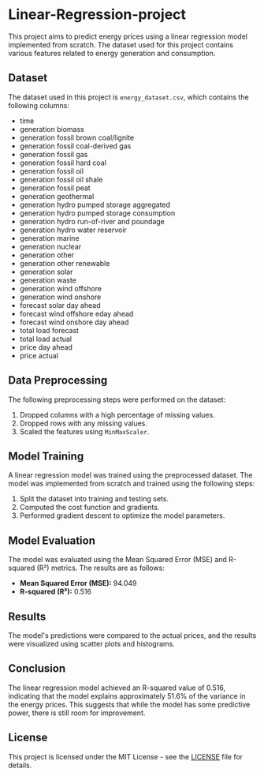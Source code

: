 # Linear-Regression-project

This project aims to predict energy prices using a linear regression model implemented from scratch. The dataset used for this project contains various features related to energy generation and consumption.

## Dataset

The dataset used in this project is `energy_dataset.csv`, which contains the following columns:

- time
- generation biomass
- generation fossil brown coal/lignite
- generation fossil coal-derived gas
- generation fossil gas
- generation fossil hard coal
- generation fossil oil
- generation fossil oil shale
- generation fossil peat
- generation geothermal
- generation hydro pumped storage aggregated
- generation hydro pumped storage consumption
- generation hydro run-of-river and poundage
- generation hydro water reservoir
- generation marine
- generation nuclear
- generation other
- generation other renewable
- generation solar
- generation waste
- generation wind offshore
- generation wind onshore
- forecast solar day ahead
- forecast wind offshore eday ahead
- forecast wind onshore day ahead
- total load forecast
- total load actual
- price day ahead
- price actual

## Data Preprocessing

The following preprocessing steps were performed on the dataset:

1. Dropped columns with a high percentage of missing values.
2. Dropped rows with any missing values.
3. Scaled the features using `MinMaxScaler`.

## Model Training

A linear regression model was trained using the preprocessed dataset. The model was implemented from scratch and trained using the following steps:

1. Split the dataset into training and testing sets.
2. Computed the cost function and gradients.
3. Performed gradient descent to optimize the model parameters.

## Model Evaluation

The model was evaluated using the Mean Squared Error (MSE) and R-squared (R²) metrics. The results are as follows:

- **Mean Squared Error (MSE):** 94.049
- **R-squared (R²):** 0.516

## Results

The model's predictions were compared to the actual prices, and the results were visualized using scatter plots and histograms.

## Conclusion

The linear regression model achieved an R-squared value of 0.516, indicating that the model explains approximately 51.6% of the variance in the energy prices. This suggests that while the model has some predictive power, there is still room for improvement.

## License

This project is licensed under the MIT License - see the [LICENSE](LICENSE) file for details.